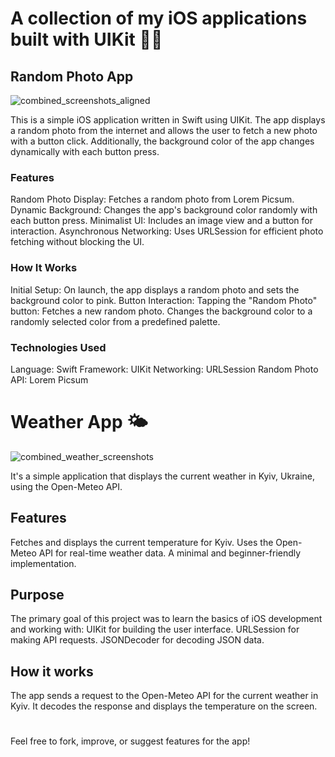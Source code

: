 # A collection of my iOS applications built with UIKit 📱✨


## Random Photo App 
![combined_screenshots_aligned](https://github.com/user-attachments/assets/c8ba5ad2-ce21-4584-a11f-71ecee2f38ec)

This is a simple iOS application written in Swift using UIKit. The app displays a random photo from the internet and allows the user to fetch a new photo with a button click. Additionally, the background color of the app changes dynamically with each button press.

### Features
Random Photo Display: Fetches a random photo from Lorem Picsum.
Dynamic Background: Changes the app's background color randomly with each button press.
Minimalist UI: Includes an image view and a button for interaction.
Asynchronous Networking: Uses URLSession for efficient photo fetching without blocking the UI.

### How It Works
Initial Setup: On launch, the app displays a random photo and sets the background color to pink.
Button Interaction: Tapping the "Random Photo" button:
Fetches a new random photo.
Changes the background color to a randomly selected color from a predefined palette.

### Technologies Used
Language: Swift
Framework: UIKit
Networking: URLSession
Random Photo API: Lorem Picsum

# Weather App 🌤️

![combined_weather_screenshots](https://github.com/user-attachments/assets/51de3fba-3617-4536-bd45-c8d7d2a16ffb)

It's a simple application that displays the current weather in Kyiv, Ukraine, 
using the Open-Meteo API.

## Features
Fetches and displays the current temperature for Kyiv.
Uses the Open-Meteo API for real-time weather data.
A minimal and beginner-friendly implementation.

## Purpose
The primary goal of this project was to learn the basics of iOS development and working with:
UIKit for building the user interface.
URLSession for making API requests.
JSONDecoder for decoding JSON data.

## How it works
The app sends a request to the Open-Meteo API for the current weather in Kyiv.
It decodes the response and displays the temperature on the screen.

# 
Feel free to fork, improve, or suggest features for the app!
